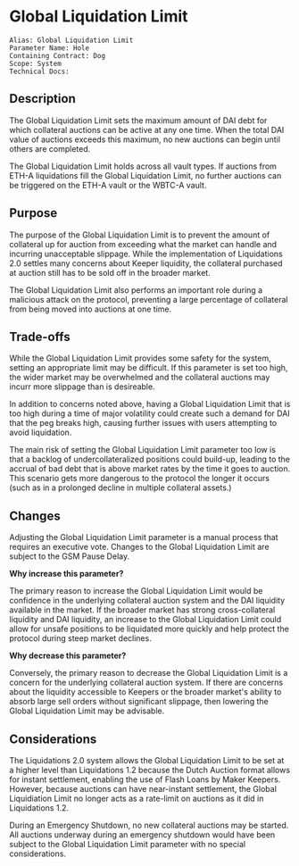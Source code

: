 # Global Liquidation Limit

```
Alias: Global Liquidation Limit
Parameter Name: Hole
Containing Contract: Dog
Scope: System
Technical Docs:
```

## Description

The Global Liquidation Limit sets the maximum amount of DAI debt for which collateral auctions can be active at any one time. When the total DAI value of auctions exceeds this maximum, no new auctions can begin until others are completed.

The Global Liquidation Limit holds across all vault types. If auctions from ETH-A liquidations fill the Global Liquidation Limit, no further auctions can be triggered on the ETH-A vault or the WBTC-A vault.

## Purpose

The purpose of the Global Liquidation Limit is to prevent the amount of collateral up for auction from exceeding what the market can handle and incurring unacceptable slippage. While the implementation of Liquidations 2.0 settles many concerns about Keeper liquidity, the collateral purchased at auction still has to be sold off in the broader market.

The Global Liquidation Limit also performs an important role during a malicious attack on the protocol, preventing a large percentage of collateral from being moved into auctions at one time.

## Trade-offs

While the Global Liquidation Limit provides some safety for the system, setting an appropriate limit may be difficult. If this parameter is set too high, the wider market may be overwhelmed and the collateral auctions may incurr more slippage than is desireable.

In addition to concerns noted above, having a Global Liquidation Limit that is too high during a time of major volatility could create such a demand for DAI that the peg breaks high, causing further issues with users attempting to avoid liquidation.

The main risk of setting the Global Liquidation Limit parameter too low is that a backlog of undercollateralized positions could build-up, leading to the accrual of bad debt that is above market rates by the time it goes to auction. This scenario gets more dangerous to the protocol the longer it occurs \(such as in a prolonged decline in multiple collateral assets.\)

## Changes

Adjusting the Global Liquidation Limit parameter is a manual process that requires an executive vote. Changes to the Global Liquidation Limit are subject to the GSM Pause Delay.

**Why increase this parameter?**

The primary reason to increase the Global Liquidation Limit would be confidence in the underlying collateral auction system and the DAI liquidity available in the market. If the broader market has strong cross-collateral liquidity and DAI liquidity, an increase to the Global Liquidation Limit could allow for unsafe positions to be liquidated more quickly and help protect the protocol during steep market declines.

**Why decrease this parameter?**

Conversely, the primary reason to decrease the Global Liquidation Limit is a concern for the underlying collateral auction system. If there are concerns about the liquidity accessible to Keepers or the broader market's ability to absorb large sell orders without significant slippage, then lowering the Global Liquidation Limit may be advisable.

## Considerations

The Liquidations 2.0 system allows the Global Liquidation Limit to be set at a higher level than Liquidations 1.2 because the Dutch Auction format allows for instant settlement, enabling the use of Flash Loans by Maker Keepers. However, because auctions can have near-instant settlement, the Global Liquidiation Limit no longer acts as a rate-limit on auctions as it did in Liquidations 1.2.

During an Emergency Shutdown, no new collateral auctions may be started. All auctions underway during an emergency shutdown would have been subject to the Global Liquidation Limit parameter with no special considerations.

